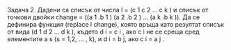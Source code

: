 Задача 2. Дадени са списък от числа l = (c 1 c 2 ... c k ) и списък от точкови двойки change = ((a 1 .b 1 ) (a 2 .b 2 )
... (a k .b k )). Да се дефинира функция (replace l change), която връща като резултат списък от вида (d 1 d 2
... d k ), където d i = c i , ако c i не се среща сред елементите a s (s = 1,2, ... , k), и d i = b j, ако c i = a j .
